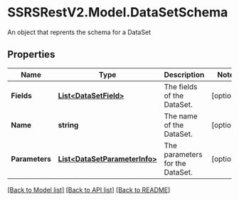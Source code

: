 # SSRSRestV2.Model.DataSetSchema
An object that reprents the schema for a DataSet

## Properties

Name | Type | Description | Notes
------------ | ------------- | ------------- | -------------
**Fields** | [**List&lt;DataSetField&gt;**](DataSetField.md) | The fields of the DataSet. | [optional] 
**Name** | **string** | The name of the DataSet. | [optional] 
**Parameters** | [**List&lt;DataSetParameterInfo&gt;**](DataSetParameterInfo.md) | The parameters for the DataSet. | [optional] 

[[Back to Model list]](../../README.md#documentation-for-models) [[Back to API list]](../../README.md#documentation-for-api-endpoints) [[Back to README]](../../README.md)

